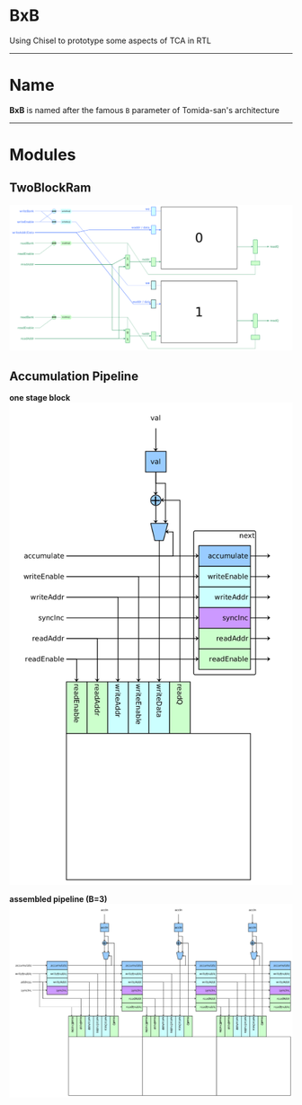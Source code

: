 # BxB
Using Chisel to prototype some aspects of TCA in RTL

---
# Name
**BxB** is named after the famous `B` parameter of Tomida-san's architecture

---
# Modules

## TwoBlockRam
![TwoBlockRam](/docs/diagrams/TwoBlockRam.png)

## Accumulation Pipeline

**one stage block**
![TwoBlockRam](/docs/diagrams/accumulationPipelineElement.png)

**assembled pipeline (B=3)**
![TwoBlockRam](/docs/diagrams/accumulationPipeline.png)

